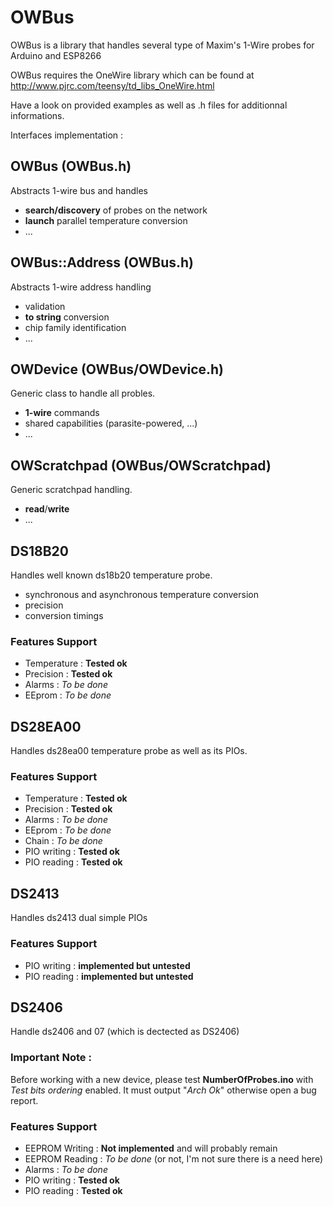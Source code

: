 # OWBus

OWBus is a library that handles several type of Maxim's 1-Wire probes for Arduino and ESP8266

OWBus requires the OneWire library which can be found at
http://www.pjrc.com/teensy/td_libs_OneWire.html

Have a look on provided examples as well as .h files for additionnal informations.

Interfaces implementation :

## OWBus (OWBus.h)

Abstracts 1-wire bus and handles
- **search/discovery** of probes on the network
- **launch** parallel temperature conversion
- ...

## OWBus::Address (OWBus.h)

Abstracts 1-wire address handling
- validation
- **to string** conversion
- chip family identification
- ...

## OWDevice (OWBus/OWDevice.h)

Generic class to handle all probles.
- **1-wire** commands 
- shared capabilities (parasite-powered, ...)
- ...

## OWScratchpad (OWBus/OWScratchpad)

Generic scratchpad handling.
- **read**/**write**
- ...

## DS18B20
Handles well known ds18b20 temperature probe.
- synchronous and asynchronous temperature conversion
- precision
- conversion timings

### Features Support
- Temperature : **Tested ok**
- Precision : **Tested ok**
- Alarms : *To be done*
- EEprom : *To be done*

## DS28EA00
Handles ds28ea00 temperature probe as well as its PIOs.

### Features Support
- Temperature : **Tested ok**
- Precision : **Tested ok**
- Alarms : *To be done*
- EEprom : *To be done*
- Chain : *To be done*
- PIO writing : **Tested ok**
- PIO reading : **Tested ok**

## DS2413
Handles ds2413 dual simple PIOs

### Features Support
- PIO writing : **implemented but untested**
- PIO reading : **implemented but untested**

## DS2406
Handle ds2406 and 07 (which is dectected as DS2406)

### Important Note :
Before working with a new device, please test
**NumberOfProbes.ino** with *Test bits ordering* enabled.
It must output "*Arch Ok*" otherwise open a bug report.

### Features Support
- EEPROM Writing : **Not implemented** and will probably remain
- EEPROM Reading : *To be done* (or not, I'm not sure there is a need here)
- Alarms : *To be done*
- PIO writing : **Tested ok**
- PIO reading : **Tested ok**

